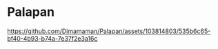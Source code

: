 # Palapan
https://github.com/Dimamaman/Palapan/assets/103814803/535b6c65-bf40-4b93-b74a-7e37f2e3a16c
